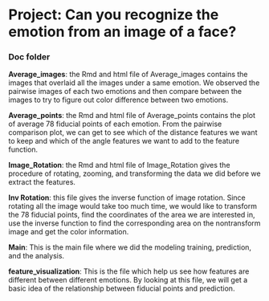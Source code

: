 # Project: Can you recognize the emotion from an image of a face?

### Doc folder

**Average_images**: the Rmd and html file of Average_images contains the images that overlaid all the images under a same emotion. We observed the pairwise images of each two emotions and then compare between the images to try to figure out color difference between two emotions. 

**Average_points**: the Rmd and html file of Average_points contains the plot of average 78 fiducial points of each emotion. From the pairwise comparison plot, we can get to see which of the distance features we want to keep and which of the angle features we want to add to the feature function.

**Image_Rotation**: the Rmd and html file of Image_Rotation gives the procedure of rotating, zooming, and transforming the data we did before we extract the features.

**Inv Rotation**: this file gives the inverse function of image rotation. Since rotating all the image would take too much time, we would like to transform the 78 fiducial points, find the coordinates of the area we are interested in, use the inverse function to find the corresponding area on the nontransform image and get the color information.

**Main**: This is the main file where we did the modeling training, prediction, and the analysis.

**feature_visualization**: This is the file which help us see how features are different between different emotions. By looking at this file, we will get a basic idea of the relationship between fiducial points and prediction.
